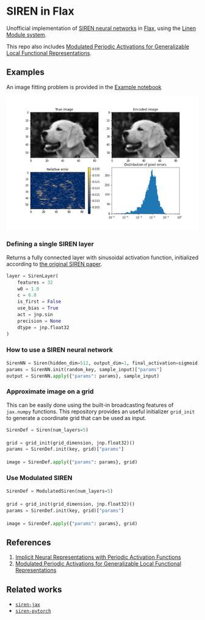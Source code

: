 # SIREN in Flax

Unofficial implementation of [SIREN neural networks](https://arxiv.org/pdf/2006.09661.pdf) in [Flax](https://flax.readthedocs.io/en/latest/index.html), using the [Linen Module system](https://github.com/google/flax/blob/master/flax/linen/README.md).

This repo also includes [Modulated Periodic Activations for Generalizable Local Functional Representations](https://arxiv.org/abs/2104.03960v1).


## Examples

An image fitting problem is provided in the [Example notebook](Example.ipynb)

<div align="center">
<img src="results.png" alt="reults"></img>
</div>


### Defining a single SIREN layer

Returns a fully connected layer with sinusoidal activation function,  initialized according to [the original SIREN paper](https://arxiv.org/pdf/2006.09661.pdf).

```python
layer = SirenLayer(
    features = 32
    w0 = 1.0
    c = 6.0
    is_first = False
    use_bias = True
    act = jnp.sin
    precision = None
    dtype = jnp.float32
)
```

### How to use a SIREN neural network

```python
SirenNN = Siren(hidden_dim=512, output_dim=1, final_activation=sigmoid)
params = SirenNN.init(random_key, sample_input)["params"]
output = SirenNN.apply({"params": params}, sample_input)
```

### Approximate image on a grid

This can be easily done using the built-in broadcasting features of `jax.numpy` functions. This repository provides an useful initializer `grid_init` to generate a coordinate grid that can be used as input.
```python
SirenDef = Siren(num_layers=5)

grid = grid_init(grid_dimension, jnp.float32)()
params = SirenDef.init(key, grid)["params"]

image = SirenDef.apply({"params": params}, grid)
```

### Use Modulated SIREN
```python
SirenDef = ModulatedSiren(num_layers=5)

grid = grid_init(grid_dimension, jnp.float32)()
params = SirenDef.init(key, grid)["params"]

image = SirenDef.apply({"params": params}, grid)
```

## References
1. [Implicit Neural Representations with Periodic
Activation Functions](https://arxiv.org/pdf/2006.09661.pdf)
2. [Modulated Periodic Activations for Generalizable Local Functional Representations](https://arxiv.org/abs/2104.03960v1)

## Related works

- [`siren-jax`](https://github.com/KeunwooPark/siren-jax)
- [`siren-pytorch`](https://github.com/lucidrains/siren-pytorch)